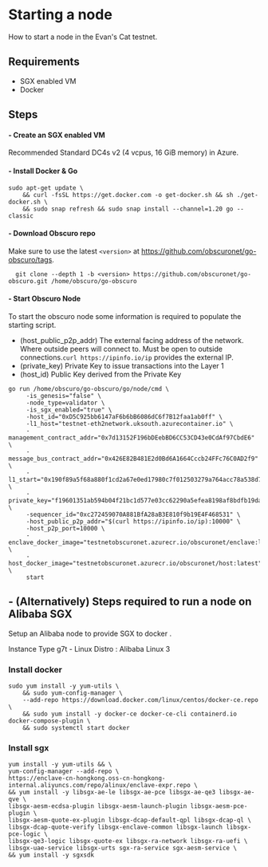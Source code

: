 ---
---
# Starting a node
How to start a node in the Evan's Cat testnet.

## Requirements
- SGX enabled VM
- Docker

## Steps
#### - Create an SGX enabled VM
Recommended Standard DC4s v2 (4 vcpus, 16 GiB memory) in Azure.

#### - Install Docker & Go 

```
sudo apt-get update \
    && curl -fsSL https://get.docker.com -o get-docker.sh && sh ./get-docker.sh \
    && sudo snap refresh && sudo snap install --channel=1.20 go --classic 
```

#### - Download Obscuro repo


Make sure to use the latest `<version>` at https://github.com/obscuronet/go-obscuro/tags.

```
  git clone --depth 1 -b <version> https://github.com/obscuronet/go-obscuro.git /home/obscuro/go-obscuro
```

#### - Start Obscuro Node

To start the obscuro node some information is required to populate the starting script.

- (host_public_p2p_addr) The external facing address of the network. Where outside peers will connect to. Must be open to outside connections.`curl https://ipinfo.io/ip` provides the external IP.
- (private_key) Private Key to issue transactions into the Layer 1
- (host_id) Public Key derived from the Private Key

```
go run /home/obscuro/go-obscuro/go/node/cmd \
     -is_genesis="false" \
     -node_type=validator \
     -is_sgx_enabled="true" \
     -host_id="0xD5C925bb6147aF6b6bB6086dC6f7B12faa1ab0ff" \
     -l1_host="testnet-eth2network.uksouth.azurecontainer.io" \
     -management_contract_addr="0x7d13152F196bDEebBD6CC53CD43e0CdAf97CbdE6" \
     -message_bus_contract_addr="0x426E82B481E2d0Bd6A1664Cccb24FFc76C0AD2f9" \
     -l1_start="0x190f89a5f68a880f1cd2a67e0ed17980c7f012503279a764acc78a538d7e188f" \
     -private_key="f19601351ab594b04f21bc1d577e03cc62290a5efea8198af8bdfb19dad035b3" \
     -sequencer_id="0xc272459070A881BfA28aB3E810f9b19E4F468531" \
     -host_public_p2p_addr="$(curl https://ipinfo.io/ip):10000" \
     -host_p2p_port=10000 \
     -enclave_docker_image="testnetobscuronet.azurecr.io/obscuronet/enclave:latest" \
     -host_docker_image="testnetobscuronet.azurecr.io/obscuronet/host:latest" \
     start
```

## - (Alternatively) Steps required to run a node on Alibaba SGX
Setup an Alibaba node to provide SGX to docker .

Instance Type g7t - Linux Distro : Alibaba Linux 3

### Install docker
```
sudo yum install -y yum-utils \
    && sudo yum-config-manager \
    --add-repo https://download.docker.com/linux/centos/docker-ce.repo \
    && sudo yum install -y docker-ce docker-ce-cli containerd.io docker-compose-plugin \
    && sudo systemctl start docker
```

### Install sgx
```
yum install -y yum-utils && \
yum-config-manager --add-repo \
https://enclave-cn-hongkong.oss-cn-hongkong-internal.aliyuncs.com/repo/alinux/enclave-expr.repo \
&& yum install -y libsgx-ae-le libsgx-ae-pce libsgx-ae-qe3 libsgx-ae-qve \
libsgx-aesm-ecdsa-plugin libsgx-aesm-launch-plugin libsgx-aesm-pce-plugin \
libsgx-aesm-quote-ex-plugin libsgx-dcap-default-qpl libsgx-dcap-ql \
libsgx-dcap-quote-verify libsgx-enclave-common libsgx-launch libsgx-pce-logic \
libsgx-qe3-logic libsgx-quote-ex libsgx-ra-network libsgx-ra-uefi \
libsgx-uae-service libsgx-urts sgx-ra-service sgx-aesm-service \
&& yum install -y sgxsdk
```